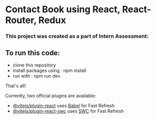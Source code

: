 # Contact Book using React, React-Router, Redux

### This project was created as a part of Intern Assessment:

## To run this code:

- clone this repository
- install packages using : npm install
- run with : npm run dev

That's all!

Currently, two official plugins are available:

- [@vitejs/plugin-react](https://github.com/vitejs/vite-plugin-react/blob/main/packages/plugin-react/README.md) uses [Babel](https://babeljs.io/) for Fast Refresh
- [@vitejs/plugin-react-swc](https://github.com/vitejs/vite-plugin-react-swc) uses [SWC](https://swc.rs/) for Fast Refresh
